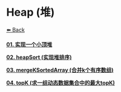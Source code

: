 # Heap (堆)

[⬅️ Back](https://github.com/luvsunlight/algorithm)

[**01. 实现一个小顶堆**]()

[**02. heapSort (实现堆排序)**]()

[**03. mergeKSortedArray (合并k个有序数组)**]()

[**04. topK (求一组动态数据集合中的最大topK)**]()